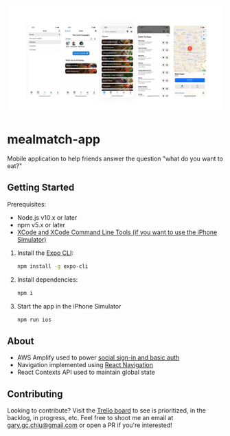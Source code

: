 [![MealMatch-app](./banner.png)](./banner.png)

# mealmatch-app

Mobile application to help friends answer the question "what do you want to eat?"

## Getting Started

Prerequisites:
- Node.js v10.x or later
- npm v5.x or later
- [XCode and XCode Command Line Tools (if you want to use the iPhone Simulator)](https://docs.expo.io/workflow/ios-simulator/)


1.  Install the [Expo CLI](https://github.com/garygcchiu/mealmatch-app.git): 

    ```bash
    npm install -g expo-cli
    ```

2. Install dependencies:

    ```bash
    npm i
    ```

3. Start the app in the iPhone Simulator

    ```bash
    npm run ios
    ```

## About

- AWS Amplify used to power [social sign-in and basic auth](https://docs.amplify.aws/lib/auth/getting-started/q/platform/js) 
- Navigation implemented using [React Navigation](https://reactnavigation.org/)
- React Contexts API used to maintain global state

## Contributing 

Looking to contribute? Visit the [Trello board](https://trello.com/b/5cjVYplA/mealmatchio) to see is prioritized, in the backlog, in progress, etc. Feel free to shoot me an email at gary.gc.chiu@gmail.com or open a PR if you're interested!
